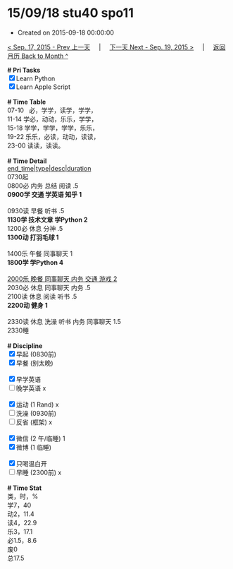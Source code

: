 # 15/09/18 stu40 spo11

- Created on 2015-09-18 00:00:00

[< Sep. 17, 2015 - Prev 上一天](/lifelogs/2015/09/d17.md) &nbsp; &nbsp; | &nbsp; &nbsp; [下一天 Next - Sep. 19, 2015 >](/lifelogs/2015/09/d19.md) &nbsp; &nbsp; |  &nbsp; &nbsp; [返回月历 Back to Month ^](/lifelogs/2015/09/index.md)
<br/><div><b># Pri Tasks</b></div><div><input checked="true" type="checkbox"/>Learn Python</div><div><input checked="true" type="checkbox"/>Learn Apple Script</div><div><br/></div><div><b># Time Table</b></div><div>07-10   必，学学，读学，学学，</div><div>11-14 学必，动动，乐乐，学学，</div><div>15-18 学学，学学，学学，乐乐，</div><div>19-22 乐乐，必读，动动，读读，</div><div>23-00 读读，读读。</div><div><br/></div><div><b># Time Detail</b></div><div><u>end_time|type|desc|duration</u></div><div>0730起</div><div>0800必 内务 总结 阅读 .5</div><div><b>0900学 交通 学英语 知乎 1</b></div><div><br/></div><div>0930读 早餐 听书 .5</div><div><b>1130学 技术文章 学Python 2</b></div><div>1200必 休息 分神 .5</div><div><b>1300动 打羽毛球 1</b></div><div><br/></div><div>1400乐 午餐 同事聊天 1</div><div><b>1800学 学Python 4</b></div><div><br/></div><div><u>2000乐 晚餐 同事聊天 内务 交通 游戏 2</u></div><div>2030必 休息 同事聊天 内务 .5</div><div>2100读 休息 阅读 听书 .5</div><div><b>2200动 健身 1</b></div><div><br/></div><div>2330读 休息 洗澡 听书 内务 同事聊天 1.5</div><div>2330睡</div><div><br/></div><div><b># Discipline</b></div><div><input checked="true" type="checkbox"/>早起 (0830前)</div><div><input checked="true" type="checkbox"/>早餐 (别太晚)</div><div><br/></div><div><input checked="true" type="checkbox"/>早学英语</div><div><input type="checkbox"/>晚学英语 x</div><div><br/></div><div><input checked="true" type="checkbox"/>运动 (1 Rand) x</div><div><input type="checkbox"/>洗澡 (0930前)</div><div><input type="checkbox"/>反省 (框架) x</div><div><br/></div><div><input checked="true" type="checkbox"/>微信 (2 午/临睡) 1</div><div><input checked="true" type="checkbox"/>微博 (1 临睡)</div><div><br/></div><div><input checked="true" type="checkbox"/>只喝温白开</div><div><input type="checkbox"/>早睡 (2300前) x</div><div><br/></div><div><b># Time Stat</b></div><div>类，时，%</div><div>学7，40</div><div>动2，11.4</div><div>读4，22.9</div><div>乐3，17.1</div><div>必1.5，8.6</div><div>废0</div><div>总17.5</div>
